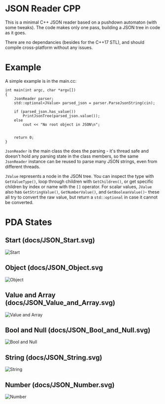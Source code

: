 # JSON Reader CPP
This is a minimal C++ JSON reader based on a pushdown automaton (with some tweaks). The code makes only one pass, building a JSON tree in code as it goes.

There are no dependancies (besides for the C++17 STL), and should compile cross-platform without any issues.

# Example

A simple example is in the main.cc:

```
int main(int argc, char *argv[])
{
	JsonReader parser;
	std::optional<JValue> parsed_json = parser.ParseJsonString(cin);

	if (parsed_json.has_value())
		PrintJsonTree(parsed_json.value());
	else
		cout << "No root object in JSON\n";
	

	return 0;
}
```

`JsonReader` is the main class the does the parsing - it's thread safe and doesn't hold any parsing state in the class members, so the same `JsonReader` instance can be reused to parse many JSON strings, even from different threads.

`JValue` represents a node in the JSON tree. You can inspect the type with `GetValueType()`, loop through children with `GetChildren()`, or get specific children by index or name with the `[]` operator. For scalar values, `JValue` also has `GetStringValue()`, `GetNumberValue()`, and `GetBooleanValue()`- these all try to convert the raw value, but return a `std::optional` in case it cannot be converted.

# PDA States
## Start (docs/JSON_Start.svg)
![Start](docs/JSON_Start.svg)

## Object (docs/JSON_Object.svg
![Object](docs/JSON_Object.svg)

## Value and Array (docs/JSON_Value_and_Array.svg) 
![Value and Array](docs/JSON_Value_and_Array.svg) 

## Bool and Null (docs/JSON_Bool_and_Null.svg)
![Bool and Null](docs/JSON_Bool_and_Null.svg)

## String (docs/JSON_String.svg)
![String](docs/JSON_String.svg)

## Number (docs/JSON_Number.svg)
![Number](docs/JSON_Number.svg)